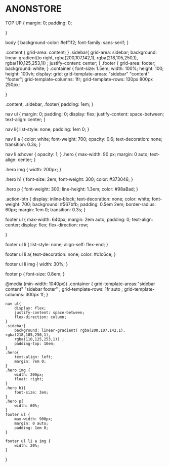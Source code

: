 # ANONSTORE
TOP UP
{
      margin: 0;
      padding: 0;
 
  }
 
  body {
      background-color: #eff1f2;
      font-family: sans-serif;
  }
 
.content {
    grid-area: content;
}
.sidebar{
    grid-area: sidebar;
    background: linear-gradient(to right, rgba(200,107,142,1), rgba(218,105,250,1),
     rgba(110,125,253,1)) ;
    justify-content: center;
}
.footer {
    grid-area: footer;
    background: white;
}
.container {
    font-size: 1.5em;
    width: 100%;
    height: 100;
    height: 100vh;
    display: grid;
    grid-template-areas: "sidebar" "content" "footer";
    grid-template-columns: 1fr;
    grid-template-rows: 130px 800px 250px;
 
}
 
.content, .sidebar, .footer{
    padding: 1em;
}
 
nav ul {
    margin: 0;
    padding: 0;
    display: flex;
    justify-content: space-between;
    text-align: center;
}
 
nav li{
    list-style: none;
    padding: 1em 0;
}
 
nav li a {
    color: white;
    font-weight: 700;
    opacity: 0.6;
    text-decoration: none;
    transition: 0.3s;
}
 
nav li a:hover {
    opacity: 1;
}
.hero {
    max-width: 90 px;
    margin: 0 auto;
    text-align: center;
}
 
.hero img {
    width: 200px;
}
 
.hero h1 {
    font-size: 2em;
    font-weight: 300;
    color: #373046;
}
 
.hero p {
    font-weight: 300;
    line-height: 1.3em;
    color: #98aBad;
}
 
.action-btn {
    display: inline-block;
    text-decoration: none;
    color: white;
    font-weight: 700;
    background: #567bfb;
    padding: 0.5em 2em;
    border-radius: 60px;
    margin: 1em 0;
    transition: 0.3s;
}
 
footer ul {
max-width: 640px;
margin: 2em auto;
padding: 0;
text-align: center;
display: flex;
flex-direction: row;
 
}
 
footer ul li {
    list-style: none;
    align-self: flex-end;
}
 
footer ul li a{
    text-decoration: none;
    color: #c1c6ce;
}
 
footer ul li img {
    width: 30%;
}
 
footer p {
    font-size: 0.8em;
}
 
@media (min-width: 1040px){
    .container {
        grid-template-areas:"sidebar content" "sidebar footer" ;
        grid-template-rows: 1fr auto ;
        grid-template-columns: 300px 1f;
    }
 
    nav ul{
        display: flex;
        justify-content: space-between;
        flex-direction: column;
    }
    .sidebar{
        background: linear-gradient( rgba(200,107,142,1), rgba(218,105,250,1),
        rgba(110,125,253,1)) ;
        padding-top: 10em;
    }
    .hero{
        text-align: left;
        margin: 7em 0;
    }
    .hero img {
        width: 200px;
        float: right;
    }
    .hero h1{
        font-size: 3em;
    }
    .hero p{
        width: 60%;
    }
    footer ul {
        max-width: 900px;
        margin: 0 auto;
        padding: 1em 0;
    }
 
    footer ul li a img {
        width: 20%;
    }
}
